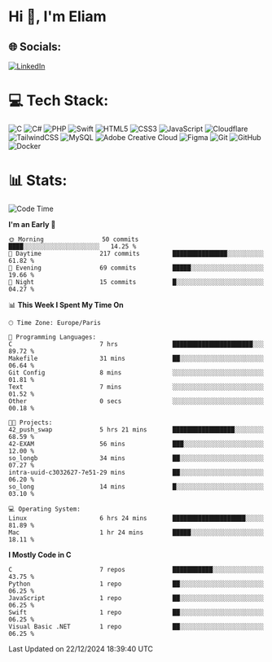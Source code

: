 <h1>Hi 👋, I'm Eliam</h1>

## 🌐 Socials:
[![LinkedIn](https://img.shields.io/badge/LinkedIn-%230077B5.svg?logo=linkedin&logoColor=white)](https://www.linkedin.com/in/eliam-detoh/) 

# 💻 Tech Stack:
![C](https://img.shields.io/badge/c-%2300599C.svg?style=for-the-badge&logo=c&logoColor=white) ![C#](https://img.shields.io/badge/c%23-%23239120.svg?style=for-the-badge&logo=csharp&logoColor=white) ![PHP](https://img.shields.io/badge/php-%23777BB4.svg?style=for-the-badge&logo=php&logoColor=white) ![Swift](https://img.shields.io/badge/swift-F54A2A?style=for-the-badge&logo=swift&logoColor=white) ![HTML5](https://img.shields.io/badge/html5-%23E34F26.svg?style=for-the-badge&logo=html5&logoColor=white) ![CSS3](https://img.shields.io/badge/css3-%231572B6.svg?style=for-the-badge&logo=css3&logoColor=white) ![JavaScript](https://img.shields.io/badge/javascript-%23323330.svg?style=for-the-badge&logo=javascript&logoColor=%23F7DF1E) ![Cloudflare](https://img.shields.io/badge/Cloudflare-F38020?style=for-the-badge&logo=Cloudflare&logoColor=white) ![TailwindCSS](https://img.shields.io/badge/tailwindcss-%2338B2AC.svg?style=for-the-badge&logo=tailwind-css&logoColor=white) ![MySQL](https://img.shields.io/badge/mysql-4479A1.svg?style=for-the-badge&logo=mysql&logoColor=white) ![Adobe Creative Cloud](https://img.shields.io/badge/Adobe%20Creative%20Cloud-DA1F26.svg?style=for-the-badge&logo=Adobe%20Creative%20Cloud&logoColor=white) ![Figma](https://img.shields.io/badge/figma-%23F24E1E.svg?style=for-the-badge&logo=figma&logoColor=white) ![Git](https://img.shields.io/badge/git-%23F05033.svg?style=for-the-badge&logo=git&logoColor=white) ![GitHub](https://img.shields.io/badge/github-%23121011.svg?style=for-the-badge&logo=github&logoColor=white) ![Docker](https://img.shields.io/badge/docker-%230db7ed.svg?style=for-the-badge&logo=docker&logoColor=white)

# 📊  Stats:
<!--START_SECTION:waka-->
![Code Time](http://img.shields.io/badge/Code%20Time-80%20hrs%2038%20mins-blue)

**I'm an Early 🐤** 

```text
🌞 Morning                50 commits          ████░░░░░░░░░░░░░░░░░░░░░   14.25 % 
🌆 Daytime                217 commits         ███████████████░░░░░░░░░░   61.82 % 
🌃 Evening                69 commits          █████░░░░░░░░░░░░░░░░░░░░   19.66 % 
🌙 Night                  15 commits          █░░░░░░░░░░░░░░░░░░░░░░░░   04.27 % 
```


📊 **This Week I Spent My Time On** 

```text
🕑︎ Time Zone: Europe/Paris

💬 Programming Languages: 
C                        7 hrs               ██████████████████████░░░   89.72 % 
Makefile                 31 mins             ██░░░░░░░░░░░░░░░░░░░░░░░   06.64 % 
Git Config               8 mins              ░░░░░░░░░░░░░░░░░░░░░░░░░   01.81 % 
Text                     7 mins              ░░░░░░░░░░░░░░░░░░░░░░░░░   01.52 % 
Other                    0 secs              ░░░░░░░░░░░░░░░░░░░░░░░░░   00.18 % 

🐱‍💻 Projects: 
42_push_swap             5 hrs 21 mins       █████████████████░░░░░░░░   68.59 % 
42-EXAM                  56 mins             ███░░░░░░░░░░░░░░░░░░░░░░   12.00 % 
so_longb                 34 mins             ██░░░░░░░░░░░░░░░░░░░░░░░   07.27 % 
intra-uuid-c3032627-7e51-29 mins             ██░░░░░░░░░░░░░░░░░░░░░░░   06.20 % 
so_long                  14 mins             █░░░░░░░░░░░░░░░░░░░░░░░░   03.10 % 

💻 Operating System: 
Linux                    6 hrs 24 mins       ████████████████████░░░░░   81.89 % 
Mac                      1 hr 24 mins        █████░░░░░░░░░░░░░░░░░░░░   18.11 % 
```

**I Mostly Code in C** 

```text
C                        7 repos             ███████████░░░░░░░░░░░░░░   43.75 % 
Python                   1 repo              ██░░░░░░░░░░░░░░░░░░░░░░░   06.25 % 
JavaScript               1 repo              ██░░░░░░░░░░░░░░░░░░░░░░░   06.25 % 
Swift                    1 repo              ██░░░░░░░░░░░░░░░░░░░░░░░   06.25 % 
Visual Basic .NET        1 repo              ██░░░░░░░░░░░░░░░░░░░░░░░   06.25 % 
```




 Last Updated on 22/12/2024 18:39:40 UTC
<!--END_SECTION:waka-->
